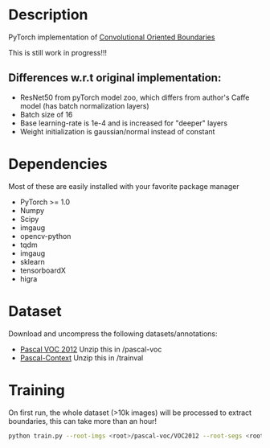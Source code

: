 # Description
PyTorch implementation of [Convolutional Oriented Boundaries](https://github.com/kmaninis/COB)

This is still work in progress!!!

## Differences w.r.t original implementation:
- ResNet50 from pyTorch model zoo, which differs from author's Caffe model (has batch normalization layers)
- Batch size of 16
- Base learning-rate is 1e-4 and is increased for "deeper" layers
- Weight initialization is gaussian/normal instead of constant


# Dependencies
Most of these are easily installed with your favorite package manager

- PyTorch >= 1.0
- Numpy
- Scipy
- imgaug
- opencv-python 
- tqdm
- imgaug
- sklearn
- tensorboardX
- higra

# Dataset
Download and uncompress the following datasets/annotations:
- [Pascal VOC 2012](https://pjreddie.com/projects/pascal-voc-dataset-mirror/) 
Unzip this in <root>/pascal-voc
- [Pascal-Context](https://cs.stanford.edu/~roozbeh/pascal-context/) 
Unzip this in <root>/trainval

# Training
On first run, the whole dataset (>10k images) will be processed to extract boundaries, this can take more than an hour!

```sh
python train.py --root-imgs <root>/pascal-voc/VOC2012 --root-segs <root>/trainval --run-path <root>/runs/cob --cuda
```
